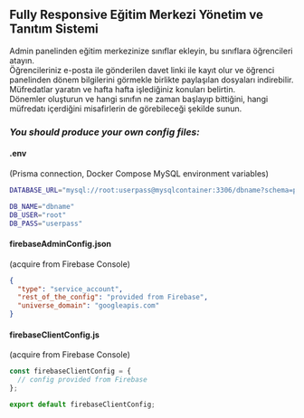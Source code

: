 ## Fully Responsive Eğitim Merkezi Yönetim ve Tanıtım Sistemi  
  
Admin panelinden eğitim merkezinize sınıflar ekleyin, bu sınıflara öğrencileri atayın.  
Öğrencileriniz e-posta ile gönderilen davet linki ile kayıt olur ve öğrenci panelinden dönem bilgilerini görmekle birlikte paylaşılan dosyaları indirebilir.  
Müfredatlar yaratın ve hafta hafta işlediğiniz konuları belirtin.  
Dönemler oluşturun ve hangi sınıfın ne zaman başlayıp bittiğini, hangi müfredatı içerdiğini misafirlerin de görebileceği şekilde sunun.  
  
### *You should produce your own config files:*  
#### .env
(Prisma connection, Docker Compose MySQL environment variables)  
``` sh
DATABASE_URL="mysql://root:userpass@mysqlcontainer:3306/dbname?schema=public"

DB_NAME="dbname"
DB_USER="root"
DB_PASS="userpass"
```
#### firebaseAdminConfig.json
(acquire from Firebase Console)  
``` json
{
  "type": "service_account",
  "rest_of_the_config": "provided from Firebase",
  "universe_domain": "googleapis.com"
}
```

#### firebaseClientConfig.js
(acquire from Firebase Console)  
``` js
const firebaseClientConfig = {
  // config provided from Firebase
};

export default firebaseClientConfig;
```
